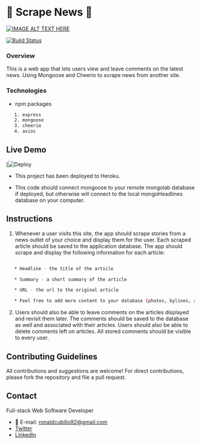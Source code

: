 # :page_with_curl: Scrape News :page_with_curl:

[![IMAGE ALT TEXT HERE](public/img/logo.png)](https://youtu.be/RrBuQYUD4co)

[![Build Status](https://travis-ci.org/joemccann/dillinger.svg?branch=master)](https://travis-ci.org/joemccann/dillinger)

### Overview

This is a web app that lets users view and leave comments on the latest news. Using Mongoose and Cheerio to scrape news from another site.

### Technologies

- npm packages 
```sh
   1. express
   2. mongoose
   3. cheerio
   4. axios
```

## Live Demo

[![Deploy](https://pacific-lake-15233.herokuapp.com/)


- This project has been deployed to Heroku.

- This code should connect mongoose to your remote mongolab database if deployed, but otherwise will connect to the local mongoHeadlines database on your computer.

## Instructions

  1. Whenever a user visits this site, the app should scrape stories from a news outlet of your choice and display them for the user. Each scraped article should be saved to the application database. The app should scrape and display the following information for each article:
  ```sh

     * Headline - the title of the article

     * Summary - a short summary of the article

     * URL - the url to the original article

     * Feel free to add more content to your database (photos, bylines, and so on).
```     

  2. Users should also be able to leave comments on the articles displayed and revisit them later. The comments should be saved to the database as well and associated with their articles. Users should also be able to delete comments left on articles. All stored comments should be visible to every user.
  
  ## Contributing Guidelines

All contributions and suggestions are welcome! For direct contributions, please fork the repository and file a pull request.

## Contact

Full-stack Web Software Developer
   
 * :email: E-mail: ronaldcubillo92@gmail.com
 * [Twitter](https://twitter.com/rcubillo92)
 * [LinkedIn](https://linkedin.com/in/ronald-cubillo/)


